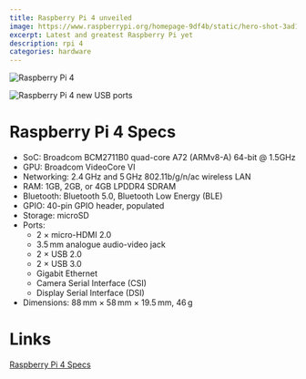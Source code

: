 ```yaml
---
title: Raspberry Pi 4 unveiled
image: https://www.raspberrypi.org/homepage-9df4b/static/hero-shot-3ad1d131ea382fa6f006b18aefc820aa.png
excerpt: Latest and greatest Raspberry Pi yet
description: rpi 4 
categories: hardware
---
```


![Raspberry Pi 4](https://cdn.shopify.com/s/files/1/0176/3274/products/Pi-4_ANGLE_TRANS_1024x1024.jpg?v=1561312182)

![Raspberry Pi 4 new USB ports](https://www.raspberrypi.org/magpi/wp-content/uploads/2019/06/USB_ENET_CU-web.jpg)

# Raspberry Pi 4 Specs

* SoC: Broadcom BCM2711B0 quad-core A72 (ARMv8-A) 64-bit @ 1.5GHz
* GPU: Broadcom VideoCore VI
* Networking: 2.4 GHz and 5 GHz 802.11b/g/n/ac wireless LAN
* RAM: 1GB, 2GB, or 4GB LPDDR4 SDRAM
* Bluetooth: Bluetooth 5.0, Bluetooth Low Energy (BLE)
* GPIO: 40-pin GPIO header, populated
* Storage: microSD
* Ports: 
   - 2 × micro-HDMI 2.0
   - 3.5 mm analogue audio-video jack
   - 2 × USB 2.0
   - 2 × USB 3.0
   - Gigabit Ethernet
   - Camera Serial Interface (CSI)
   - Display Serial Interface (DSI)
* Dimensions: 88 mm × 58 mm × 19.5 mm, 46 g

# Links

[Raspberry Pi 4 Specs](https://www.raspberrypi.org/magpi/raspberry-pi-4-specs-benchmarks/)


